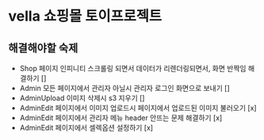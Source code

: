 # vella 쇼핑몰 토이프로젝트

## 해결해야할 숙제

- Shop 페이지 인피니티 스크롤링 되면서 데이터가 리렌더링되면서, 화면 반짝임 해결하기 []
- Admin 모든 페이지에서 관리자 아닐시 관리자 로그인 화면으로 보내기 []
- AdminUpload 이미지 삭제시 s3 지우기 []
- AdminEdit 페이지에서 이미지 업로드시 페이지에서 업로드된 이미지 불러오기 [x]
- AdminEdit 페이지에서 관리자 메뉴 header 안뜨는 문제 해결하기 [x]
- AdminEdit 페이지에서 셀렉옵션 설정하기 [x]